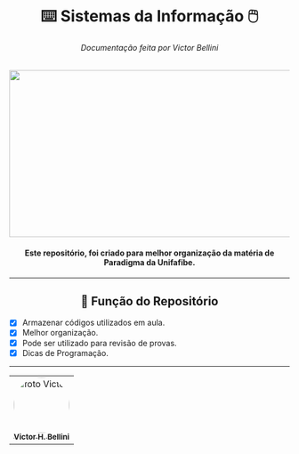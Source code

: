 <div align="center">

  # ⌨️ Sistemas da Informação 🖱️
  <h6>
    Documentação feita por Victor Bellini
  </h6>

  <img src="https://img.itch.zone/aW1hZ2UyL2phbS8xNzEyMC80MjA0MzQ0LmdpZg==/original/f4Zzaf.gif" width="1000px" height="300px">
</div>
  
<h4 align="center">
  Este repositório, foi criado para melhor organização da matéria de Paradigma da Unifafibe.
</h4>

---

<div align="center">

## 🧱 Função do Repositório

</div>

- [X] Armazenar códigos utilizados em aula.
- [X] Melhor organização.
- [X] Pode ser utilizado para revisão de provas.
- [X] Dicas de Programação.

---

<table align='center'>

  <tr>
    <td align="center"><a href="https://github.com/VictorHFBellini"><img style="border-radius: 50%;" src="https://avatars.githubusercontent.com/u/128325102?v=4" width="100px;" alt="foto Victor"/><br /><sub><b>Victor H. Bellini</b></sub></a><br/>
    </td>
  </tr>

</table>